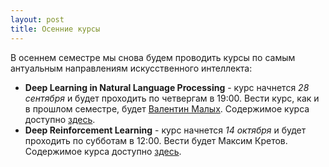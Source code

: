 ```yaml
---
layout: post
title: Осенние курсы
---
```


В осеннем семестре мы снова будем проводить курсы по самым антуальным направлениям искусственного интеллекта:

* __Deep Learning in Natural Language Processing__ - курс начнется _28 сентября_ и будет проходить по четвергам в 19:00. Вести курс, как и в прошлом семестре, будет [Валентин Малых](http://val.maly.hk). Содержимое курса доступно [здесь](/2017/09/06/NLP.html).
* __Deep Reinforcement Learning__ - курс начнется _14 октября_ и будет проходить по субботам в 12:00. Вести будет Максим Кретов. Содержимое курса доступно [здесь](/2017/09/06/RL.html).
